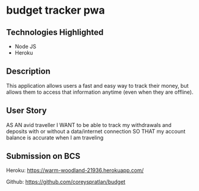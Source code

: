 # budget tracker pwa 


## Technologies Highlighted

* Node JS
* Heroku

## Description

This application allows users a fast and easy way to track their money, but allows them to access that information anytime (even when they are offline).

## User Story
AS AN avid traveller
I WANT to be able to track my withdrawals and deposits with or without a data/internet connection
SO THAT my account balance is accurate when I am traveling

## Submission on BCS

Heroku: https://warm-woodland-21936.herokuapp.com/

Github: https://github.com/coreyspratlan/budget



